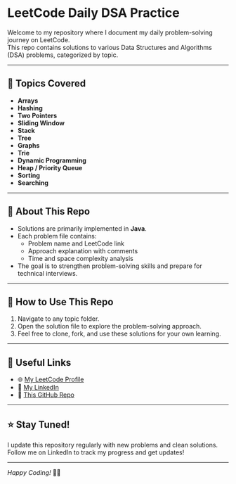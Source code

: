 # LeetCode Daily DSA Practice

Welcome to my repository where I document my daily problem-solving journey on LeetCode.  
This repo contains solutions to various Data Structures and Algorithms (DSA) problems, categorized by topic.

---

## 📂 Topics Covered

- **Arrays**  
- **Hashing**  
- **Two Pointers**  
- **Sliding Window**  
- **Stack**  
- **Tree**  
- **Graphs**  
- **Trie**  
- **Dynamic Programming**  
- **Heap / Priority Queue**  
- **Sorting**  
- **Searching**

---

## 🚀 About This Repo

- Solutions are primarily implemented in **Java**.
- Each problem file contains:
  - Problem name and LeetCode link
  - Approach explanation with comments
  - Time and space complexity analysis
- The goal is to strengthen problem-solving skills and prepare for technical interviews.

---

## 📖 How to Use This Repo

1. Navigate to any topic folder.
2. Open the solution file to explore the problem-solving approach.
3. Feel free to clone, fork, and use these solutions for your own learning.

---

## 🔗 Useful Links

- 🌐 [My LeetCode Profile](https://leetcode.com/u/venkateshreddyningam/)
- 💼 [My LinkedIn](https://www.linkedin.com/in/venkateshreddyningam)
- 📁 [This GitHub Repo](https://github.com/Venky178/leetcode-dsa-practice)

---

## ⭐ Stay Tuned!

I update this repository regularly with new problems and clean solutions.  
Follow me on LinkedIn to track my progress and get updates!

---

*Happy Coding!* 👨‍💻
